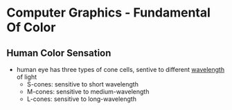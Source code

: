 # Computer Graphics - Fundamental Of Color

## Human Color Sensation

- human eye has three types of cone cells, sentive to different [wavelength](color-glossary.md#spectral-color) of light
  - S-cones: sensitive to short wavelength
  - M-cones: sensitive to medium-wavelength
  - L-cones: sensitive to long-wavelength

